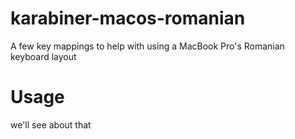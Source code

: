 # karabiner-macos-romanian
A few key mappings to help with using a MacBook Pro's Romanian keyboard layout

# Usage

we'll see about that
